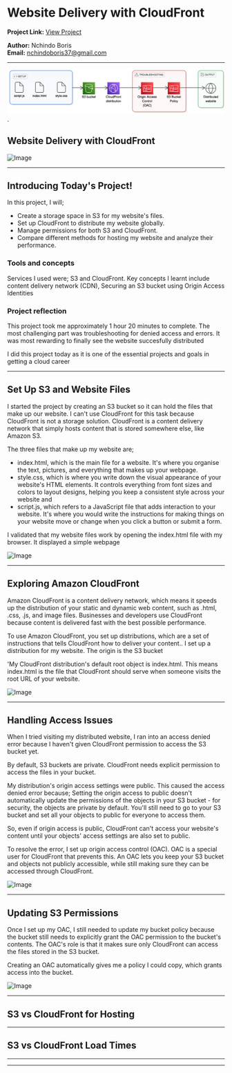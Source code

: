 # Website Delivery with CloudFront

**Project Link:** [View Project](http://learn.nextwork.org/projects/aws-networks-cloudfront)

**Author:** Nchindo Boris  
**Email:** nchindoboris37@gmail.com

---

![Image](https://github.com/dev-boris67/AWS-Basics/blob/main/Project%20images/1.png?raw=true).

## Website Delivery with CloudFront

![Image](http://learn.nextwork.org/soothed_rose_serene_peach/uploads/aws-networks-cloudfront_1dddddwe)

---

## Introducing Today's Project!

In this project, I will;
- Create a storage space in S3 for my website's files.
- Set up CloudFront to distribute my website globally.
- Manage permissions for both S3 and CloudFront.
- Compare different methods for hosting my website and analyze their performance.


### Tools and concepts

Services I used were; S3 and CloudFront. 
Key concepts I learnt include content delivery network (CDN), Securing an S3 bucket using Origin Access Identities

### Project reflection

This project took me approximately 1 hour 20 minutes to complete. 
The most challenging part was troubleshooting for denied access and errors.
It was most rewarding to finally see the website succesfully distributed

I did this project today as it is one of the essential projects and goals in getting a cloud career

---

## Set Up S3 and Website Files

I started the project by creating an S3 bucket so it can hold the files that make up our website. I can't use CloudFront for this task because CloudFront is not a storage solution. CloudFront is a content delivery network that simply hosts content that is stored somewhere else, like Amazon S3.

The three files that make up my website are;
- index.html, which is the main file for a website. It's where you organise the text, pictures, and everything that makes up your webpage.
- style.css, which is where you write down the visual appearance of your website's HTML elements. It controls everything from font sizes and colors to layout designs, helping you keep a consistent style across your website and 
- script.js, which refers to a JavaScript file that adds interaction to your website. It's where you would write the instructions for making things on your website move or change when you click a button or submit a form.

I validated that my website files work by opening the index.html file with my browser. It displayed a simple webpage

![Image](http://learn.nextwork.org/soothed_rose_serene_peach/uploads/aws-networks-cloudfront_qgo7wcd3)

---

## Exploring Amazon CloudFront

Amazon CloudFront is a content delivery network, which means it speeds up the distribution of your static and dynamic web content, such as .html, .css, .js, and image files. Businesses and developers use CloudFront because content is delivered fast with the best possible performance.

To use Amazon CloudFront, you set up distributions, which are a set of instructions that tells CloudFront how to deliver your content.. I set up a distribution for my website. The origin is the S3 bucket

'My CloudFront distribution's default root object is index.html. This means index.html is the file that CloudFront should serve when someone visits the root URL of your website.

![Image](http://learn.nextwork.org/soothed_rose_serene_peach/uploads/aws-networks-cloudfront_qgo7wcdt)

---

## Handling Access Issues

When I tried visiting my distributed website, I ran into an access denied error because I haven't given CloudFront permission to access the S3 bucket yet.

By default, S3 buckets are private. CloudFront needs explicit permission to access the files in your bucket.

My distribution's origin access settings were public. This caused the access denied error because; Setting the origin access to public doesn't automatically update the permissions of the objects in your S3 bucket - for security, the objects are private by default. You'll still need to go to your S3 bucket and set all your objects to public for everyone to access them.

So, even if origin access is public, CloudFront can't access your website's content until your objects' access settings are also set to public.

To resolve the error, I set up origin access control (OAC). OAC is a special user for CloudFront that prevents this. An OAC lets you keep your S3 bucket and objects not publicly accessible, while still making sure they can be accessed through CloudFront.

![Image](http://learn.nextwork.org/soothed_rose_serene_peach/uploads/aws-networks-cloudfront_egrhntyu)

---

## Updating S3 Permissions

Once I set up my OAC, I still needed to update my bucket policy because the bucket still needs to explicitly grant the OAC permission to the bucket's contents.
The OAC's role is that it makes sure only CloudFront can access the files stored in the S3 bucket.

Creating an OAC automatically gives me a policy I could copy, which grants access into the bucket.

![Image](http://learn.nextwork.org/soothed_rose_serene_peach/uploads/aws-networks-cloudfront_eg98ntyu)

---

## S3 vs CloudFront for Hosting

---

## S3 vs CloudFront Load Times

---

---

